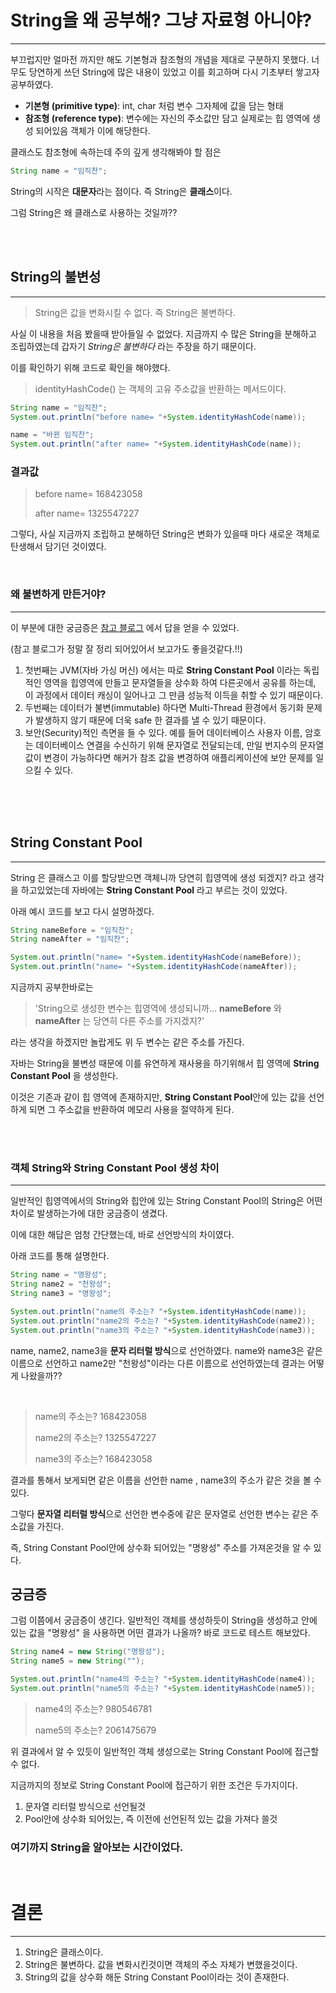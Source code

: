 # String을 왜 공부해? 그냥 자료형 아니야?

---

부끄럽지만 얼마전 까지만 해도 기본형과 참조형의 개념을 제대로 구분하지 못했다. 너무도 당연하게 쓰던 String에
많은 내용이 있었고 이를 회고하며 다시 기초부터 쌓고자 공부하였다.

- **기본형 (primitive type)**: int, char 처럼 변수 그자체에 값을 담는 형태
- **참조형 (reference type)**: 변수에는 자신의 주소값만 담고 실제로는 힙 영역에 생성 되어있음 객체가 이에 해당한다.

클래스도 참조형에 속하는데 주의 깊게 생각해봐야 할 점은
````java
String name = "임직찬";
````
String의 시작은 **대문자**라는 점이다. 즉 String은 **클래스**이다.

그럼 String은 왜 클래스로 사용하는 것일까??

<br><br>


## String의 불변성

---

> String은 값을 변화시킬 수 없다. 즉 String은 불변하다.

사실 이 내용을 처음 봤을때 받아들일 수 없었다.
지금까지 수 많은 String을 분해하고 조립하였는데 갑자기 *String은 불변하다* 라는 주장을 하기 때문이다.

이를 확인하기 위해 코드로 확인을 해야했다.

> identityHashCode() 는 객체의 고유 주소값을 반환하는 메서드이다.


````java
String name = "임직찬";
System.out.println("before name= "+System.identityHashCode(name));

name = "바뀐 임직찬";
System.out.println("after name= "+System.identityHashCode(name));
````

### 결과값 
> 
>before name= 168423058
>
> after name= 1325547227

그렇다, 사실 지금까지 조립하고 분해하던 String은 변화가 있을때 마다 새로운 객체로 탄생해서 담기던 것이였다.

<br>

### 왜 불변하게 만든거야?

--- 

이 부분에 대한 궁금증은 [참고 블로그](https://inpa.tistory.com/entry/JAVA-%E2%98%95-String-%ED%83%80%EC%9E%85-%ED%95%9C-%EB%88%88%EC%97%90-%EC%9D%B4%ED%95%B4%ED%95%98%EA%B8%B0-String-Pool-%EB%AC%B8%EC%9E%90%EC%97%B4-%EB%B9%84%EA%B5%90)
에서 답을 얻을 수 있었다.

(참고 블로그가 정말 잘 정리 되어있어서 보고가도 좋을것같다.!!)

1. 첫번째는 JVM(자바 가싱 머신) 에서는 따로 **String Constant Pool** 이라는 독립적인 영역을 힙영역에 만들고 문자열들을 상수화 하여 다른곳에서 공유를 하는데, 이 과정에서 데이터 캐싱이 일어나고 그 만큼 성능적 이득을 취할 수 있기 때문이다.
2. 두번째는 데이터가 불변(immutable) 하다면 Multi-Thread 환경에서 동기화 문제가 발생하지 않기 때문에 더욱 safe 한 결과를 낼 수 있기 때문이다.
3. 보안(Security)적인 측면을 들 수 있다.
예를 들어 데이터베이스 사용자 이름, 암호는 데이터베이스 연결을 수신하기 위해 문자열로 전달되는데, 만일 번지수의 문자열 값이 변경이 가능하다면 해커가 참조 값을 변경하여 애플리케이션에 보안 문제를 일으킬 수 있다.

<br><br><br>

## String Constant Pool

---

String 은 클래스고 이를 할당받으면 객체니까 당연히 힙영역에 생성 되겠지? 라고 생각을 하고있었는데 자바에는 **String Constant Pool**
라고 부르는 것이 있었다.

아래 예시 코드를 보고 다시 설명하겠다.

````java
String nameBefore = "임직찬"; 
String nameAfter = "임직찬";

System.out.println("name= "+System.identityHashCode(nameBefore)); 
System.out.println("name= "+System.identityHashCode(nameAfter));
````

지금까지 공부한바로는 
>'String으로 생성한 변수는 힙영역에 생성되니까... **nameBefore** 와 **nameAfter**
는 당연히 다른 주소를 가지겠지?'

라는 생각을 하겠지만 놀랍게도 위 두 변수는 같은 주소를 가진다.

자바는 String을 불변성 때문에 이를 유연하게 재사용을 하기위해서 힙 영역에 **String Constant Pool**
을 생성한다. 

이것은 기존과 같이 힙 영역에 존재하지만, **String Constant Pool**안에 있는 값을 선언하게 되면 그 주소값을 반환하여
메모리 사용을 절약하게 된다.

<br><br>

### 객체 String와 String Constant Pool 생성 차이

---

일반적인 힙영역에서의 String와 힙안에 있는 String Constant Pool의 String은 어떤 차이로 발생하는가에 대한 궁금증이 생겼다.

이에 대한 해답은 엄청 간단했는데, 바로 선언방식의 차이였다.

아래 코드를 통해 설명한다.

````java
String name = "명왕성";
String name2 = "천왕성";
String name3 = "명왕성";

System.out.println("name의 주소는? "+System.identityHashCode(name));
System.out.println("name2의 주소는? "+System.identityHashCode(name2));
System.out.println("name3의 주소는? "+System.identityHashCode(name3));
````
name, name2, name3을 **문자 리터럴 방식**으로 선언하였다. name와 name3은 같은 이름으로 선언하고
name2만 "천왕성"이라는 다른 이름으로 선언하였는데 결과는 어떻게 나왔을까??

<br>

> name의 주소는? 168423058
> 
>name2의 주소는? 1325547227
> 
>name3의 주소는? 168423058

결과를 통해서 보게되면 같은 이름을 선언한 name , name3의 주소가 같은 것을 볼 수 있다.

그렇다 **문자열 리터럴 방식**으로 선언한 변수중에 같은 문자열로 선언한 변수는 같은 주소값을 가진다.

즉, String Constant Pool안에 상수화 되어있는 "명왕성" 주소를 가져온것을 알 수 있다.

## 궁금증

그럼 이쯤에서 궁금증이 생긴다. 일반적인 객체를 생성하듯이 String을 생성하고 안에 있는 값을 "명왕성"
을 사용하면 어떤 결과가 나올까? 바로 코드로 테스트 해보았다.

````java
String name4 = new String("명왕성");
String name5 = new String("");

System.out.println("name4의 주소는? "+System.identityHashCode(name4));
System.out.println("name5의 주소는? "+System.identityHashCode(name5));
````

>name4의 주소는? 980546781
> 
>name5의 주소는? 2061475679

위 결과에서 알 수 있듯이 일반적인 객체 생성으로는 String Constant Pool에 접근할 수 없다.

지금까지의 정보로 String Constant Pool에 접근하기 위한 조건은 두가지이다.
1. 문자열 리터럴 방식으로 선언될것
2. Pool안에 상수화 되어있는, 즉 이전에 선언된적 있는 값을 가져다 쓸것

### 여기까지 String을 알아보는 시간이었다.

<br>

# 결론

---

1. String은 클래스이다.
2. String은 불변하다. 값을 변화시킨것이면 객체의 주소 자체가 변했을것이다.
3. String의 값을 상수화 해둔 String Constant Pool이라는 것이 존재한다.
